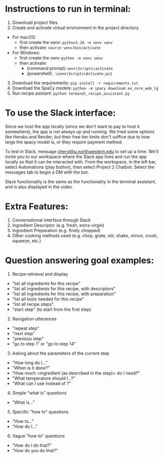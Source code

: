 # Instructions to run in terminal:

1. Download project files.
2. Create and activate virtual environment in the project directory.

- For macOS:
  - first create the venv: `python3.10 -m venv venv`
  - then activate: `source venv/bin/activate`
- For Windows:
  - first create the venv `python -m venv venv`
  - then activate:
    - (command prompt) `venv\Scripts\activate`
    - (powershell) `.\venv\Scripts\Activate.ps1`

3. Download the requirements:
   `pip install -r requirements.txt`
4. Download the SpaCy models:
   `python -m spacy download en_core_web_lg`
5. Run recipe asistant:
   `python terminal_recipe_assistant.py`

# To use the Slack interface:

Since we host the app locally (since we don't want to pay to host it somewhere), the app is not always up and running. We tried some options like Heroku and Render, but their free tier limits don't suffice due to how large the spacy model is, or they require payment method.

To test in Slack, message cheryl@u.northwestern.edu to set up a time. We'll invite you to our workspace where the Slack app lives and run the app locally so that it can be interacted with. From the workspace, in the left bar, select Automations (play button), then select Project 2 Chatbot. Select the messages tab to begin a DM with the bot.

Slack functionality is the same as the functionality in the terminal assistant, and is also displayed in the video.

# Extra Features:

1. Conversational interface through Slack
2. Ingredient Descriptor (e.g. fresh, extra-virgin)
3. Ingredient Preparation (e.g. finely chopped)
4. Other cooking methods used (e.g. chop, grate, stir, shake, mince, crush, squeeze, etc.)

# Question answering goal examples:

1. Recipe retrieval and display

- "list all ingredients for this recipe"
- "list all ingredients for this recipe, with descriptors"
- "list all ingredients for this recipe, with preparation"
- "list all tools needed for this recipe"
- "list all recipe steps"
- "start step" (to start from the first step)

2. Navigation utterances

- "repeat step"
- "next step"
- "previous step"
- "go to step 1" or "go to step 14"

3. Asking about the parameters of the current step

- "How long do I..."
- "When is it done?"
- "How much <ingredient (as described in the step)> do I need?"
- "What temperature should I...?"
- "What can I use instead of <ingredient or tool>?"

4. Simple "what is" questions

- "What is..."

5. Specific "how to" questions

- "How to..."
- "How do I..."

6. Vague "how to" questions

- "How do I do that?"
- "How do you do that?"
